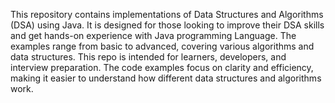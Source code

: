 This repository contains implementations of Data Structures and Algorithms (DSA) using Java. It is designed for those looking to improve their DSA skills and get hands-on experience with Java programming Language. The examples range from basic to advanced, covering various algorithms and data structures.
This repo is intended for learners, developers, and interview preparation. The code examples focus on clarity and efficiency, making it easier to understand how different data structures and algorithms work.
